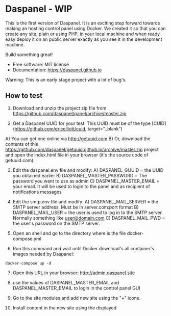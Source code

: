 # Daspanel - WIP

This is the first version of Daspanel. It is an exciting step forward towards 
making an hosting control panel using Docker. We created it so that you can 
create any site, plain or using PHP, in your local machine and when ready easy 
deploy it on an public server exactly as you see it in the development machine.

Build something great!

* Free software: MIT license
* Documentation: <https://daspanel.github.io>

Warning: This is an early stage project with a lot of bug's.

## How to test

1) Download and unzip the project zip file from 
https://github.com/daspanel/panel/archive/master.zip

2) Get a Daspanel UUID for your test. This UUID must be of the type 
[CUID](https://github.com/ericelliott/cuid, target="_blank")

A) You can get one online via http://getuuid.com
B) Or, download the contents of this 
https://github.com/daspanel/getuuid.github.io/archive/master.zip project and 
open the index.html file in your browser (it's the source code of getuuid.com).

3) Edit the daspanel.env file and modify:
A) DASPANEL_GUUID = the UUID you obtained earlier
B) DASPANEL_MASTER_PASSWORD = The password you want to use as admin
C) DASPANEL_MASTER_EMAIL = your email. It will be used to login to the panel and as recipient of notifications messages

4) Edit the smtp.env file and modify:
A) DASPANEL_MAIL_SERVER = the SMTP server address. Must be in server.com:port format
B) DASPANEL_MAIL_USER = the user is used to log in to the SMTP server. Normally something like user@domain.com
C) DASPANEL_MAIL_PWD = the user's password on the SMTP server.

5) Open an shell and go to the directory where is the file docker-compose.yml

6) Run this command and wait until Docker download's all container's images needed by Daspanel:
```shell
docker-compose up -d
```

7) Open this URL in your browser: http://admin.daspanel.site

8) use the values of DASPANEL_MASTER_EMAIL and DASPANEL_MASTER_EMAIL to login in the control panel GUI

9) Go to the site modules and add new site using the "+" icone.

10) Install content in the new site using the displayed
